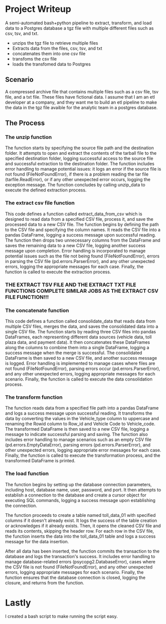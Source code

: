 # Project Writeup

A semi-automated bash+python pipeline to extract, transform, and load data to a Postgres database a tgz file with multiple different files such as csv, tsv, and txt.

- unzips the tgz file to retrieve multiple files
- Extracts data from the files, csv, tsv, and txt
- concatenates them into one csv file
- transfoms the csv file 
- loads the transfomed data to Postgres

## Scenario

A compressed archive file that contains multiple files such as a csv file, tsv file, and a txt file. These files have fictional data. I assume that I am an etl developer at a company, and they want me to build an etl pipeline to make the data in the tgz file avaible for the analytic team in a postgres database. 

## The Process

### The unzip function
The function starts by specifying the source file path and the destination folder. It attempts to open and extract the contents of the tarball file to the specified destination folder, logging successful access to the source file and successful extraction to the destination folder. The function includes error handling to manage potential issues: it logs an error if the source file is not found (FileNotFoundError), if there is a problem reading the tar file (tarfile.ReadError), or if any other unexpected error occurs, logging the exception message. The function concludes by calling unzip_data to execute the defined extraction process.

### The extract csv file function
This code defines a function called extract_data_from_csv which is designed to read data from a specified CSV file, process it, and save the processed data to a new CSV file. The function begins by defining the path to the CSV file and specifying the column names. It reads the CSV file into a pandas DataFrame, logging a success message upon successful reading. The function then drops two unnecessary columns from the DataFrame and saves the remaining data to a new CSV file, logging another success message upon completion. Error handling is incorporated to manage potential issues such as the file not being found (FileNotFoundError), errors in parsing the CSV file (pd.errors.ParserError), and any other unexpected errors, logging the appropriate messages for each case. Finally, the function is called to execute the extraction process.

### THE EXTRACT TSV FILE AND THE EXTRACT TXT FILE FUNCTIONS COMPLETE SIMILAR JOBS AS THE EXTRACT CSV FILE FUNCTION!!!

### The concatenate function
This code defines a function called consolidate_data that reads data from multiple CSV files, merges the data, and saves the consolidated data into a single CSV file. The function starts by reading three CSV files into pandas DataFrames, each representing different data sources (vehicle data, toll plaza data, and payment data). It then concatenates these DataFrames along the columns to combine them into a single DataFrame, logging a success message when the merge is successful. The consolidated DataFrame is then saved to a new CSV file, and another success message is logged. Error handling is implemented to manage cases where files are not found (FileNotFoundError), parsing errors occur (pd.errors.ParserError), and any other unexpected errors, logging appropriate messages for each scenario. Finally, the function is called to execute the data consolidation process.

### The transform function
The function reads data from a specified file path into a pandas DataFrame and logs a success message upon successful reading. It transforms the data by converting the values in the Vehicle_type column to uppercase and renaming the Rowid column to Row_id and Vehicle Code to Vehicle_code. The transformed DataFrame is then saved to a new CSV file, logging a message to indicate successful parsing and saving. The function also includes error handling to manage scenarios such as an empty CSV file (pd.errors.EmptyDataError), parsing errors (pd.errors.ParserError), and other unexpected errors, logging appropriate error messages for each case. Finally, the function is called to execute the transformation process, and the transformed DataFrame is printed.

### The load function
The function begins by setting up the database connection parameters, including host, database name, user, password, and port. It then attempts to establish a connection to the database and create a cursor object for executing SQL commands, logging a success message upon establishing the connection.

The function proceeds to create a table named toll_data_01 with specified columns if it doesn't already exist. It logs the success of the table creation or acknowledges if it already exists. Then, it opens the cleaned CSV file and reads its contents, skipping the header row. For each row in the CSV file, the function inserts the data into the toll_data_01 table and logs a success message for the data insertion.

After all data has been inserted, the function commits the transaction to the database and logs the transaction's success. It includes error handling to manage database-related errors (psycopg2.DatabaseError), cases where the CSV file is not found (FileNotFoundError), and any other unexpected errors, logging appropriate messages for each scenario. Finally, the function ensures that the database connection is closed, logging the closure, and returns from the function.

# Lastly
I created a bash script to make running the script easy.